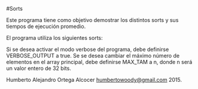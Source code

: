 #Sorts

Este programa tiene como objetivo demostrar los distintos sorts y sus tiempos de ejecución promedio.

El programa utiliza los siguientes sorts:


Si se desea activar el modo verbose del programa, debe definirse VERBOSE_OUTPUT a true.
Se se desea cambiar el máximo número de elementos en el array principal, debe definirse MAX_TAM a n,
donde n será un valor entero de 32 bits.

Humberto Alejandro Ortega Alcocer <humbertowoody@gmail.com>
2015.
